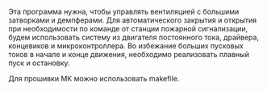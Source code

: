 Эта программа нужна, чтобы управлять вентиляцией с большими затворками и демпферами.
Для автоматического закрытия и открытия при необходимости по команде от станции пожарной сигнализации, будем использовать систему из двигателя постоянного тока, драйвера, концевиков  и микроконтроллера.
Во избежание больших пусковых токов в начале и конце движения, необходимо реализовать плавный пуск и остановку.

Для прошивки МК можно использовать makefile.